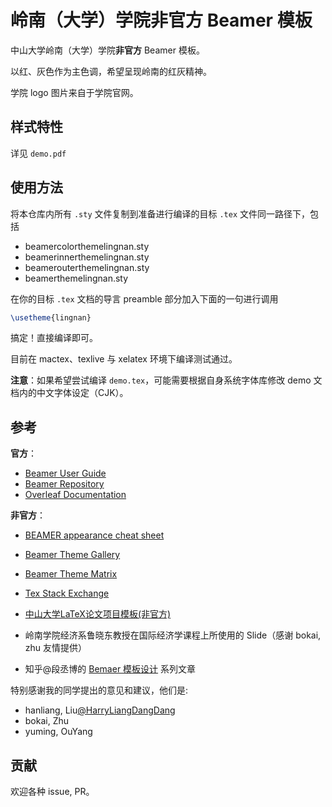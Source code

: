 # 岭南（大学）学院非官方 Beamer 模板

中山大学岭南（大学）学院**非官方** Beamer 模板。

以红、灰色作为主色调，希望呈现岭南的红灰精神。

学院 logo 图片来自于学院官网。



## 样式特性

详见 `demo.pdf`



## 使用方法

将本仓库内所有 `.sty` 文件复制到准备进行编译的目标 `.tex` 文件同一路径下，包括

- beamercolorthemelingnan.sty
- beamerinnerthemelingnan.sty
- beamerouterthemelingnan.sty
- beamerthemelingnan.sty

在你的目标 `.tex` 文档的导言 preamble 部分加入下面的一句进行调用

````latex
\usetheme{lingnan}
````

搞定！直接编译即可。



目前在 mactex、texlive 与 xelatex 环境下编译测试通过。

**注意**：如果希望尝试编译 `demo.tex`，可能需要根据自身系统字体库修改 demo 文档内的中文字体设定（CJK）。



## 参考

**官方**：

- [Beamer User Guide](https://mirror.bjtu.edu.cn/CTAN/macros/latex/contrib/beamer/doc/beameruserguide.pdf)
- [Beamer Repository](https://github.com/josephwright/beamer)
- [Overleaf Documentation](https://www.overleaf.com/learn)

**非官方**：

- [BEAMER appearance cheat sheet](http://www.cpt.univ-mrs.fr/~masson/latex/Beamer-appearance-cheat-sheet.pdf)
- [Beamer Theme Gallery](https://deic-web.uab.cat/~iblanes/beamer_gallery/index.html)
- [Beamer Theme Matrix](https://hartwork.org/beamer-theme-matrix/)
- [Tex Stack Exchange](https://tex.stackexchange.com/)
- [中山大学LaTeX论文项目模板(非官方)](https://github.com/sysu/thesis)

- 岭南学院经济系鲁晓东教授在国际经济学课程上所使用的 Slide（感谢 bokai, zhu 友情提供）
- 知乎@段丞博的 [Bemaer 模板设计](https://zhuanlan.zhihu.com/p/134242281) 系列文章



特别感谢我的同学提出的意见和建议，他们是:

- hanliang, Liu[@HarryLiangDangDang](https://github.com/HarryLiangDangDang)
- bokai, Zhu
- yuming, OuYang 



## 贡献

欢迎各种 issue, PR。